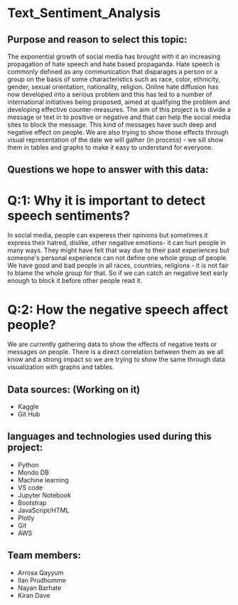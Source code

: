# Text_Sentiment_Analysis

## Purpose and reason to select this topic:
The exponential growth of social media has brought with it an increasing propagation of hate speech and hate based propaganda. Hate speech is commonly defined as any communication that disparages a person or a group on the basis of some characteristics such as race, color, ethnicity, gender, sexual orientation, nationality, religion. Online hate diffusion has now developed into a serious problem and this has led to a number of international initiatives being proposed, aimed at qualifying the problem and developing effective counter-measures. 
  The aim of this project is to divide a message or text in to positive or negative and that can help the social media sites to block the message. This kind of messages have such deep and negative effect on people. We are also trying to show those effects through visual representation of the date we will gather (in process) - we sill show them in tables and graphs to make it easy to understand for everyone.

## Questions we hope to answer with this data:

# Q:1: Why it is important to detect speech sentiments?
In social media, people can experess their opinions but sometimes it express their hatred, dislike, other negative emotions- it can hurt people in many ways. They might have felt that way due to their past experiences but someone's personal experience can not define one whole group of people. We have good and bad people in all races, countries, religions - it is not fair to blame the whole group for that. So if we can catch an negative text early enough to block it before other people read it.

# Q:2: How the negative speech affect people?
We are currently gathering data to show the effects of negative texts or messages on people. There is a direct correlation between them as we all know and a strong impact so we are trying to show the same through data visualization with graphs and tables.

## Data sources: (Working on it)
* Kaggle
* Git Hub

## languages and technologies used during this project:
* Python
* Mondo DB
* Machine learning
* VS code
* Jupyter Notebook
* Bootstrap
* JavaScript/HTML
* Plotly
* Git
* AWS



## Team members: 
  * Arrosa Qayyum
  * Ilan Prudhomme
  * Nayan Barhate
  * Kiran Dave
